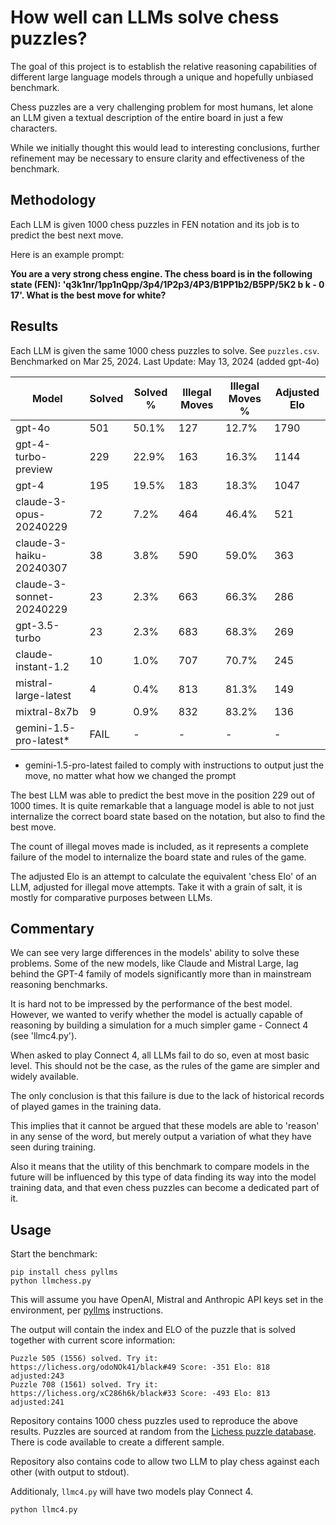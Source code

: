 # How well can LLMs solve chess puzzles?

The goal of this project is to establish the relative reasoning capabilities of different large language models through a unique and hopefully unbiased benchmark.

Chess puzzles are a very challenging problem for most humans, let alone an LLM given a textual description of the entire board in just a few characters.

While we initially thought this would lead to interesting conclusions, further refinement may be necessary to ensure clarity and effectiveness of the benchmark.

## Methodology

Each LLM is given 1000 chess puzzles in FEN notation and its job is to predict the best next move.

Here is an example prompt:


**You are a very strong chess engine. The chess board is in the following state (FEN): 'q3k1nr/1pp1nQpp/3p4/1P2p3/4P3/B1PP1b2/B5PP/5K2 b k - 0 17'. 
What is the best move for white?**

## Results

Each LLM is given the same 1000 chess puzzles to solve. See `puzzles.csv`. Benchmarked on Mar 25, 2024. Last Update: May 13, 2024 (added gpt-4o)


| Model                    | Solved | Solved % | Illegal Moves | Illegal Moves % | Adjusted Elo |
|--------------------------|--------|----------|---------------|-----------------|--------------|
| gpt-4o                   | 501    | 50.1%    | 127           | 12.7%           | 1790         | 
| gpt-4-turbo-preview      | 229    | 22.9%    | 163           | 16.3%           | 1144         |
| gpt-4                    | 195    | 19.5%    | 183           | 18.3%           | 1047         |
| claude-3-opus-20240229   | 72     | 7.2%     | 464           | 46.4%           | 521          |
| claude-3-haiku-20240307  | 38     | 3.8%     | 590           | 59.0%           | 363          |
| claude-3-sonnet-20240229 | 23     | 2.3%     | 663           | 66.3%           | 286          |
| gpt-3.5-turbo            | 23     | 2.3%     | 683           | 68.3%           | 269          |
| claude-instant-1.2       | 10     | 1.0%     | 707           | 70.7%           | 245          |
| mistral-large-latest     | 4      | 0.4%     | 813           | 81.3%           | 149          |
| mixtral-8x7b             | 9      | 0.9%     | 832           | 83.2%           | 136          |
| gemini-1.5-pro-latest*   | FAIL   | -        | -             | -               | -            |

* gemini-1.5-pro-latest failed to comply with instructions to output just the move, no matter what how we changed the prompt

The best LLM was able to predict the best move in the position 229 out of 1000 times. It is quite remarkable that a language model is able to not just internalize the correct board state based on the notation, but also to find the best move.

The count of illegal moves made is included, as it represents a complete failure of the model to internalize the board state and rules of the game. 

The adjusted Elo is an attempt to calculate the equivalent 'chess Elo' of an LLM, adjusted for illegal move attempts. Take it with a grain of salt, it is mostly for comparative purposes between LLMs.

## Commentary

We can see very large differences in the models' ability to solve these problems. Some of the new models, like Claude and Mistral Large, lag behind the GPT-4 family of models significantly more than in mainstream reasoning benchmarks.

It is hard not to be impressed by the performance of the best model. However, we wanted to verify whether the model is actually capable of reasoning by building a simulation for a much simpler game - Connect 4 (see 'llmc4.py').

When asked to play Connect 4, all LLMs fail to do so, even at most basic level. This should not be the case, as the rules of the game are simpler and widely available.

The only conclusion is that this failure is due to the lack of historical records of played games in the training data.

This implies that it cannot be argued that these models are able to 'reason' in any sense of the word, but merely output a variation of what they have seen during training.

Also it means that the utility of this benchmark to compare models in the future will be influenced by this type of data finding its way into the model training data, and that even chess puzzles can become a dedicated part of it. 

## Usage

Start the benchmark:
```
pip install chess pyllms
python llmchess.py
```

This will assume you have OpenAI, Mistral and Anthropic API keys set in the environment, per [pyllms](https://github.com/kagisearch/pyllms) instructions.

The output will contain the index and ELO of the puzzle that is solved together with current score information:
```
Puzzle 505 (1556) solved. Try it: https://lichess.org/odoNOk41/black#49 Score: -351 Elo: 818 adjusted:243
Puzzle 708 (1561) solved. Try it: https://lichess.org/xC286h6k/black#33 Score: -493 Elo: 813 adjusted:241
```

Repository contains 1000 chess puzzles used to reproduce the above results. Puzzles are sourced at random from the [Lichess puzzle database](https://database.lichess.org/#puzzles). There is code available to create a different sample.

Repository also contains code to allow two LLM to play chess against each other (with output to stdout).

Additionaly, `llmc4.py` will have two models play Connect 4.

```
python llmc4.py
```

